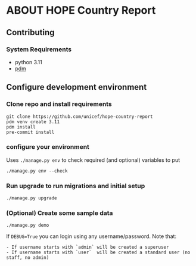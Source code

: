 ABOUT HOPE Country Report
=========================


## Contributing

### System Requirements

- python 3.11
- [pdm](https://pdm.fming.dev/2.9/)

## Configure development environment

### Clone repo and install requirements
    git clone https://github.com/unicef/hope-country-report 
    pdm venv create 3.11
    pdm install
    pre-commit install

### configure your environment

Uses `./manage.py env` to check required (and optional) variables to put 

    ./manage.py env --check

### Run upgrade to run migrations and initial setup

    ./manage.py upgrade

### (Optional) Create some sample data

    ./manage.py demo

If `DEBUG=True` you can login using any username/password. Note that:

    - If username starts with `admin` will be created a superuser   
    - If username starts with `user`  will be created a standard user (no staff, no admin)